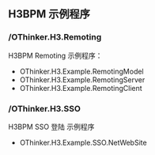 ## H3BPM  示例程序

### /OThinker.H3.Remoting

H3BPM Remoting 示例程序：
* OThinker.H3.Example.RemotingModel
* OThinker.H3.Example.RemotingServer
* OThinker.H3.Example.RemotingClient

### /OThinker.H3.SSO

H3BPM SSO 登陆 示例程序
* OThinker.H3.Example.SSO.NetWebSite